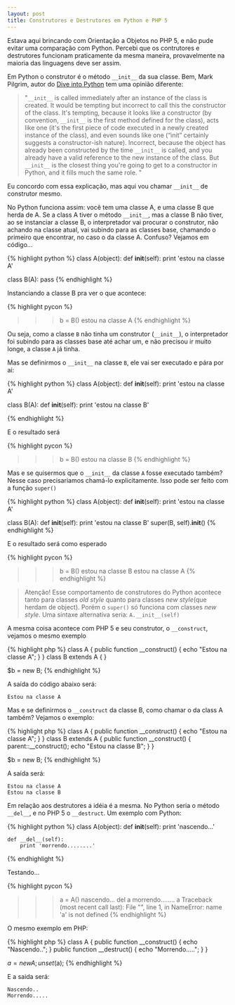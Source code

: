 ```yaml
---
layout: post
title: Construtores e Destrutores em Python e PHP 5
---
```


Estava aqui brincando com Orientação a Objetos no PHP 5, e não pude evitar uma comparação com Python. Percebi que os contrutores e destrutores funcionam praticamente da mesma maneira, provavelmente na maioria das linguagens deve ser assim.

Em Python o construtor é o método `__init__` da sua classe. Bem, Mark Pilgrim, autor do <a href="http://www.diveintopython.org/" target="_blank">Dive into Python</a> tem uma opinião diferente:

>"`__init__` is called immediately after an instance of the class is created. It would be tempting but incorrect to call this the constructor of the class. It's tempting, because it looks like a constructor (by convention, `__init__` is the first method defined for the class), acts like one (it's the first piece of code executed in a newly created instance of the class), and even sounds like one (“init” certainly suggests a constructor-ish nature). Incorrect, because the object has already been constructed by the time `__init__` is called, and you already have a valid reference to the new instance of the class. But `__init__` is the closest thing you're going to get to a constructor in Python, and it fills much the same role. "

Eu concordo com essa explicação, mas aqui vou chamar `__init__` de construtor mesmo.

No Python funciona assim: você tem uma classe A, e uma classe B que herda de A. Se a class A tiver o método `__init__`, mas a classe B não tiver, ao se instanciar a classe B, o interpretador vai procurar o construtor, não achando na classe atual, vai subindo para as classes base, chamando o primeiro que encontrar, no caso o da classe A. Confuso? Vejamos em código...

{% highlight python %}
class A(object):
    def __init__(self):
        print 'estou na classe A'
    
class B(A):
    pass
{% endhighlight %}

Instanciando a classe B pra ver o que acontece:

{% highlight pycon %}
>>> b = B()
estou na classe A
{% endhighlight %}

Ou seja, como a classe `B` não tinha um construtor (`__init__`), o interpretador foi subindo para as classes base até achar um, e não precisou ir muito longe, a classe `A` já tinha.

Mas se definirmos o `__init__` na classe `B`, ele vai ser executado e pára por ai:

{% highlight python %}
class A(object):
    def __init__(self):
        print 'estou na classe A'
    
class B(A):
    def __init__(self):
        print 'estou na classe B'

{% endhighlight %}

E o resultado será

{% highlight pycon %}
>>> b = B()
estou na classe B
{% endhighlight %}

Mas e se quisermos que o `__init__` da classe `A` fosse executado também? Nesse caso precisariamos chamá-lo explicitamente. Isso pode ser feito com a função `super()`

{% highlight python %}
class A(object):
    def __init__(self):
        print 'estou na classe A'
    
class B(A):
    def __init__(self):
        print 'estou na classe B'
        super(B, self).__init__()
{% endhighlight %}

E o resultado será como esperado

{% highlight pycon %}
>>> b = B()
estou na classe B
estou na classe A
{% endhighlight %}

> Atenção! Esse comportamento de construtores do Python acontece tanto para classes _old style_ quanto para classes _new style_(que herdam de object). Porém o `super()` só funciona com classes _new style_. Uma sintaxe alternativa seria: `A.__init__(self)`

A mesma coisa acontece com PHP 5 e seu construtor, o `__construct`, vejamos o mesmo exemplo

{% highlight php %}
class A {
    public function __construct() {
        echo "Estou na classe A";
    }
}
class B extends A { }

$b = new B;
{% endhighlight %}

A saída do código abaixo será:

    Estou na classe A

Mas e se definirmos o `__construct` da classe B, como chamar o da class A também? Vejamos o exemplo:

{% highlight php %}
class A {
    public function __construct() {
        echo "Estou na classe A";
    }
}
class B extends A {
    public function __construct() {
        parent::__construct();
        echo "Estou na classe B";
    }
}

$b = new B;
{% endhighlight %}

A saída será:

    Estou na classe A
    Estou na classe B

Em relação aos destrutores a idéia é a mesma. No Python seria o método `__del__`, e no PHP 5 o `__destruct`.
Um exemplo com Python:

{% highlight python %}
class A(object):
    def __init__(self):
        print 'nascendo...'
    
    def __del__(self):
        print 'morrendo........'
{% endhighlight %}

Testando...

{% highlight pycon %}
>>> a = A()
nascendo...
>>> del a
morrendo........
>>> a
Traceback (most recent call last):
  File "<stdin>", line 1, in <module>
NameError: name 'a' is not defined
{% endhighlight %}

O mesmo exemplo em PHP:

{% highlight php %}
class A {
    public function __construct() {
        echo "Nascendo..";
    }
    public function __destruct() {
        echo "Morrendo.....";
    }
}

$a = new A;
unset($a);
{% endhighlight %}

E a saida será:

    Nascendo..
    Morrendo.....
